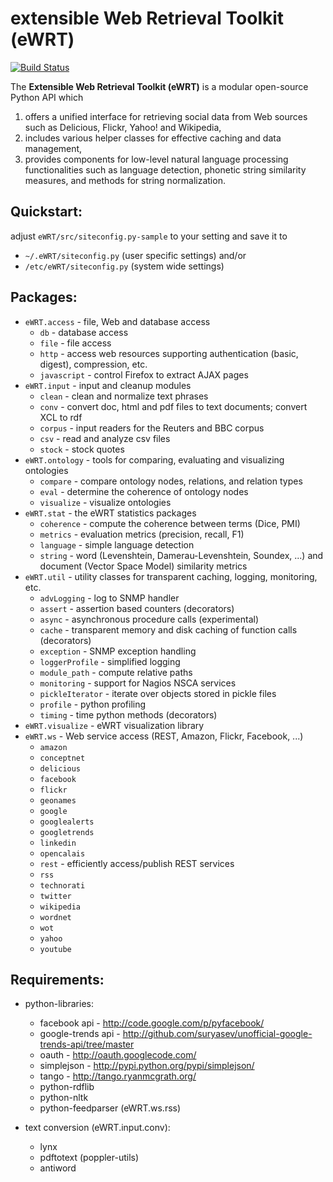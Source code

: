 # extensible Web Retrieval Toolkit (eWRT)

[![Build Status](https://www.travis-ci.org/weblyzard/ewrt.png?branch=master)](https://www.travis-ci.org/weblyzard/ewrt)

The **Extensible Web Retrieval Toolkit (eWRT)** is a modular open-source Python API which 
  1. offers a unified interface for retrieving social data from Web sources such as Delicious, Flickr, Yahoo! and Wikipedia, 
  2. includes various helper classes for effective caching and data management,
  3. provides components for low-level natural language processing functionalities such as language detection, phonetic string similarity measures, and methods for string normalization.

## Quickstart:

adjust
  `eWRT/src/siteconfig.py-sample`
to your setting and save it to
*  `~/.eWRT/siteconfig.py` (user specific settings) and/or
* `/etc/eWRT/siteconfig.py` (system wide settings)

## Packages:

* `eWRT.access` - file, Web and database access
  * `db` - database access
  * `file` - file access
  * `http` - access web resources supporting authentication (basic, digest), compression, etc.
  * `javascript` - control Firefox to extract AJAX pages
* `eWRT.input` - input and cleanup modules
  * `clean` - clean and normalize text phrases
  * `conv` - convert doc, html and pdf files to text documents; convert XCL to rdf
  * `corpus` - input readers for the Reuters and BBC corpus
  * `csv` - read and analyze csv files
  * `stock` - stock quotes
* `eWRT.ontology` - tools for comparing, evaluating and visualizing ontologies
  * `compare` - compare ontology nodes, relations, and relation types
  * `eval` - determine the coherence of ontology nodes
  * `visualize` - visualize ontologies
* `eWRT.stat` - the eWRT statistics packages
  * `coherence` - compute the coherence between terms (Dice, PMI)
  * `metrics` - evaluation metrics (precision, recall, F1)
  * `language` - simple language detection
  * `string` - word (Levenshtein, Damerau-Levenshtein, Soundex, ...) and document (Vector Space Model) similarity metrics 
* `eWRT.util` - utility classes for transparent caching, logging, monitoring, etc.
  * `advLogging` - log to SNMP handler
  * `assert` - assertion based counters (decorators)
  * `async` - asynchronous procedure calls (experimental)
  * `cache` - transparent memory and disk caching of function calls (decorators)
  * `exception` - SNMP exception handling
  * `loggerProfile` - simplified logging
  * `module_path` - compute relative paths
  * `monitoring` - support for Nagios NSCA services
  * `pickleIterator` - iterate over objects stored in pickle files
  * `profile` - python profiling 
  * `timing` - time python methods (decorators)
* `eWRT.visualize` - eWRT visualization library
* `eWRT.ws` - Web service access (REST, Amazon, Flickr, Facebook, ...)
  * `amazon` 
  * `conceptnet`
  * `delicious`
  * `facebook` 
  * `flickr`
  * `geonames`
  * `google`
  * `googlealerts`
  * `googletrends`
  * `linkedin`
  * `opencalais`
  * `rest` - efficiently access/publish REST services
  * `rss`
  * `technorati`
  * `twitter`
  * `wikipedia`
  * `wordnet`
  * `wot`
  * `yahoo`
  * `youtube`

## Requirements:

* python-libraries:
   - facebook api - http://code.google.com/p/pyfacebook/
   - google-trends api - http://github.com/suryasev/unofficial-google-trends-api/tree/master
   - oauth - http://oauth.googlecode.com/
   - simplejson - http://pypi.python.org/pypi/simplejson/ 
   - tango - http://tango.ryanmcgrath.org/
   - python-rdflib
   - python-nltk
   - python-feedparser (eWRT.ws.rss)

* text conversion (eWRT.input.conv):
   - lynx 
   - pdftotext (poppler-utils)
   - antiword


